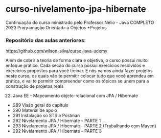 # curso-nivelamento-jpa-hibernate
Continuação do curso ministrado pelo Professor Nélio - Java COMPLETO 2023 Programação Orientada a Objetos +Projetos

### Repositório das aulas anteriores:
https://github.com/wilson-silva/curso-java-udemy

Além de cobrir a teoria de forma clara e objetiva, o curso possui muito enfoque prático. Cada seção do curso possui exercícios resolvidos e
exercícios propostos para você treinar. E nós vamos ainda fazer projetos neste curso, os quais vão te permitir colocar tudo que você aprendeu
em prática, e vai te permitir compreender como os tópicos se unem para a construção de projetos reais

22. Java EE - Mapeamento objeto-relacional com JPA / Hibernate
- 289 Visão geral do capítulo
- 290 Material de apoio
- 291 Instalação so STS e Postman
- 292 Nivelamento JPA / Hibernate - PARTE 1
- 293 Nivelamento JPA / Hibernate - PARTE 2 (Trabalhando com Maven)
- 292 Nivelamento JPA / Hibernate - PARTE 3
